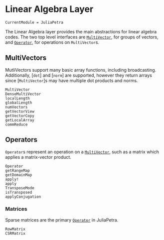 # Linear Algebra Layer

```@meta
CurrentModule = JuliaPetra
```

The Linear Algebra layer provides the main abstractions for linear algebra codes.
The two top level interfaces are [`MultiVector`](@ref), for groups of vectors, and [`Operator`](@ref), for operations on `MultiVector`s.

## MultiVectors

MutliVectors support many basic array functions, including broadcasting.
Additionally, [`dot`] and [`norm`] are supported, however they return arrays since [`MultiVector`]s may have multiple dot products and norms.

```@docs
MultiVector
DenseMultiVector
localLength
globalLength
numVectors
getVectorView
getVectorCopy
getLocalArray
commReduce
```

## Operators

`Operator`s represent an operation on a [`MultiVector`](@ref), such as a matrix which applies a matrix-vector product.

```@docs
Operator
getRangeMap
getDomainMap
apply!
apply
TransposeMode
isTransposed
applyConjugation
```

### Matrices

Sparse matrices are the primary [`Operator`](@ref) in JuliaPetra.

```@docs
RowMatrix
CSRMatrix
```
